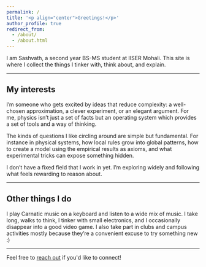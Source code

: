 ```yaml
---
permalink: /
title: '<p align="center">Greetings!</p>'
author_profile: true
redirect_from:
  - /about/
  - /about.html
---
```


I am Sashvath, a second year BS-MS student at IISER Mohali. This site is where I collect the things I tinker with, think about, and explain.

---

## My interests

I’m someone who gets excited by ideas that reduce complexity: a well-chosen approximation, a clever experiment, or an elegant argument. For me, physics isn’t just a set of facts but an operating system which provides a set of tools and a way of thinking.

The kinds of questions I like circling around are simple but fundamental. For instance in physical systems, how local rules grow into global patterns, how to create a model using the empirical results as axioms, and what experimental tricks can expose something hidden.

I don’t have a fixed field that I work in yet. I’m exploring widely and following what feels rewarding to reason about.

---

## Other things I do

I play Carnatic music on a keyboard and listen to a wide mix of music. I take long, walks to think, I tinker with small electronics, and I occasionally disappear into a good video game. I also take part in clubs and campus activities mostly because they’re a convenient excuse to try something new :)

---

Feel free to <a href="mailto:sashvathkrishnans@gmail.com">reach out</a> if you'd like to connect!
